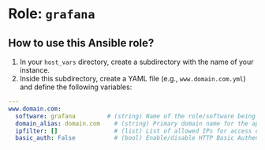 # Role: `grafana`

## How to use this Ansible role?

1. In your `host_vars` directory, create a subdirectory with the name of your instance.
2. Inside this subdirectory, create a YAML file (e.g., `www.domain.com.yml`) and define the following variables:

```yaml
---
www.domain.com:
  software: grafana         # (string) Name of the role/software being deployed.
  domain_alias: domain.com    # (string) Primary domain name for the application.
  ipfilter: []                # (list) List of allowed IPs for access control (empty for unrestricted access).
  basic_auth: False           # (bool) Enable/disable HTTP Basic Authentication (True/False).
